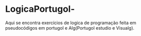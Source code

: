 # LogicaPortugol-
Aqui se encontra exercícios de logica de programação feita em pseudocódigos em portugol e Alg(Portugol estudio e Visualg).
